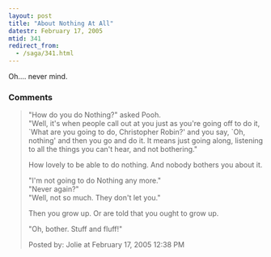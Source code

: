 ```yaml
---
layout: post
title: "About Nothing At All"
datestr: February 17, 2005
mtid: 341
redirect_from:
  - /saga/341.html
---
```


Oh.... never mind.

### Comments

<blockquote>
 "How do you do Nothing?" asked Pooh. <br />
"Well, it's when people call out at you just as you're going off to do it, `What are you going to do, Christopher Robin?' and you say, `Oh, nothing' and then you go and do it. It means just going along, listening to all the things you can't hear, and not bothering."

How lovely to be able to do nothing.  And nobody bothers you about it.

"I'm not going to do Nothing any more." <br />
"Never again?" <br />
"Well, not so much. They don't let you."

Then you grow up.  Or are told that you ought to grow up.

"Oh, bother.  Stuff and fluff!"
<div class="post-meta">Posted by: Jolie at February 17, 2005 12:38 PM</div> </blockquote>

